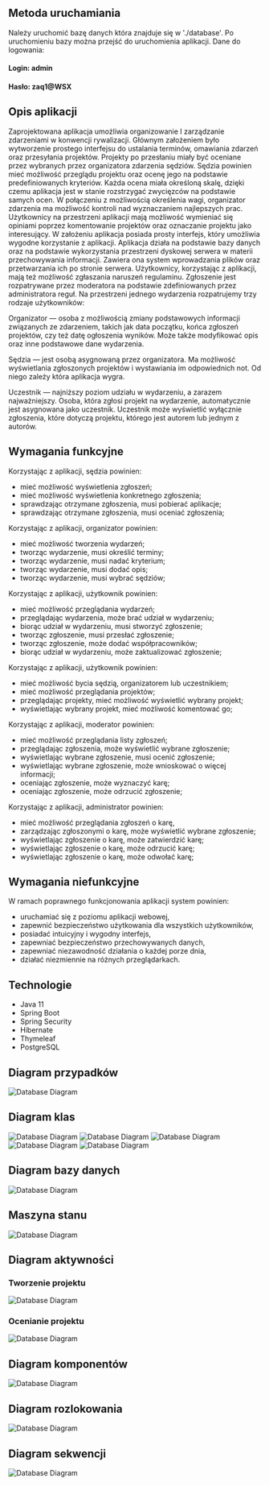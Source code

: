## Metoda uruchamiania

Należy uruchomić bazę danych która znajduje się w './database'.
Po uruchomieniu bazy można przejść do uruchomienia aplikacji.
Dane do logowania:

#### Login: admin
#### Hasło: zaq1@WSX

## Opis aplikacji
Zaprojektowana aplikacja umożliwia organizowanie I zarządzanie zdarzeniami
w konwencji rywalizacji. Głównym założeniem było wytworzenie prostego
interfejsu do ustalania terminów, omawiania zdarzeń oraz przesyłania
projektów. Projekty po przesłaniu miały być oceniane przez wybranych przez
organizatora zdarzenia sędziów. Sędzia powinien mieć możliwość przeglądu
projektu oraz ocenę jego na podstawie predefiniowanych kryteriów. Każda
ocena miała określoną skalę, dzięki czemu aplikacja jest w stanie rozstrzygać
zwycięzców na podstawie samych ocen. W połączeniu z możliwością określenia
wagi, organizator zdarzenia ma możliwość kontroli nad wyznaczaniem
najlepszych prac. Użytkownicy na przestrzeni aplikacji mają możliwość
wymieniać się opiniami poprzez komentowanie projektów oraz oznaczanie
projektu jako interesujący. W założeniu aplikacja posiada prosty interfejs, który
umożliwia wygodne korzystanie z aplikacji. Aplikacja działa na podstawie bazy
danych oraz na podstawie wykorzystania przestrzeni dyskowej serwera w
materii przechowywania informacji. Zawiera ona system wprowadzania plików
oraz przetwarzania ich po stronie serwera. Użytkownicy, korzystając z aplikacji,
mają też możliwość zgłaszania naruszeń regulaminu. Zgłoszenie jest
rozpatrywane przez moderatora na podstawie zdefiniowanych przez
administratora reguł. Na przestrzeni jednego wydarzenia rozpatrujemy trzy
rodzaje użytkowników:

Organizator — osoba z możliwością zmiany podstawowych informacji
związanych ze zdarzeniem, takich jak data początku, końca zgłoszeń projektów,
czy też datę ogłoszenia wyników. Może także modyfikować opis oraz inne
podstawowe dane wydarzenia.

Sędzia — jest osobą asygnowaną przez organizatora. Ma możliwość
wyświetlania zgłoszonych projektów i wystawiania im odpowiednich not. Od
niego zależy która aplikacja wygra.

Uczestnik — najniższy poziom udziału w wydarzeniu, a zarazem najważniejszy.
Osoba, która zgłosi projekt na wydarzenie, automatycznie jest asygnowana jako
uczestnik. Uczestnik może wyświetlić wyłącznie zgłoszenia, które dotyczą
projektu, którego jest autorem lub jednym z autorów.

## Wymagania funkcyjne

Korzystając z aplikacji, sędzia powinien:

- mieć możliwość wyświetlenia zgłoszeń;
- mieć możliwość wyświetlenia konkretnego zgłoszenia;
- sprawdzając otrzymane zgłoszenia, musi pobierać aplikacje;
- sprawdzając otrzymane zgłoszenia, musi oceniać zgłoszenia;

Korzystając z aplikacji, organizator powinien:

- mieć możliwość tworzenia wydarzeń;
- tworząc wydarzenie, musi określić terminy;
- tworząc wydarzenie, musi nadać kryterium;
- tworząc wydarzenie, musi dodać opis;
- tworząc wydarzenie, musi wybrać sędziów;

Korzystając z aplikacji, użytkownik powinien:

- mieć możliwość przeglądania wydarzeń;
- przeglądając wydarzenia, może brać udział w wydarzeniu;
- biorąc udział w wydarzeniu, musi stworzyć zgłoszenie;
- tworząc zgłoszenie, musi przesłać zgłoszenie;
- tworząc zgłoszenie, może dodać współpracowników;
- biorąc udział w wydarzeniu, może zaktualizować zgłoszenie;

Korzystając z aplikacji, użytkownik powinien:

- mieć możliwość bycia sędzią, organizatorem lub uczestnikiem;
- mieć możliwość przeglądania projektów;
- przeglądając projekty, mieć możliwość wyświetlić wybrany projekt;
- wyświetlając wybrany projekt, mieć możliwość komentować go;


Korzystając z aplikacji, moderator powinien:

- mieć możliwość przeglądania listy zgłoszeń;
- przeglądając zgłoszenia, może wyświetlić wybrane zgłoszenie;
- wyświetlając wybrane zgłoszenie, musi ocenić zgłoszenie;
- wyświetlając wybrane zgłoszenie, może wnioskować o więcej informacji;
- oceniając zgłoszenie, może wyznaczyć karę;
- oceniając zgłoszenie, może odrzucić zgłoszenie;

Korzystając z aplikacji, administrator powinien:
- mieć możliwość przeglądania zgłoszeń o karę,
- zarządzając zgłoszonymi o karę, może wyświetlić wybrane zgłoszenie;
- wyświetlając zgłoszenie o karę, może zatwierdzić karę;
- wyświetlając zgłoszenie o karę, może odrzucić karę;
- wyświetlając zgłoszenie o karę, może odwołać karę;

## Wymagania niefunkcyjne

W ramach poprawnego funkcjonowania aplikacji system powinien:

- uruchamiać się z poziomu aplikacji webowej,
- zapewnić bezpieczeństwo użytkowania dla wszystkich użytkowników,
- posiadać intuicyjny i wygodny interfejs,
- zapewniać bezpieczeństwo przechowywanych danych,
- zapewniać niezawodność działania o każdej porze dnia,
- działać niezmiennie na różnych przeglądarkach.

## Technologie

* Java 11
* Spring Boot
* Spring Security
* Hibernate
* Thymeleaf
* PostgreSQL

## Diagram przypadków

![Database Diagram](images/case-diagram.png)

## Diagram klas

![Database Diagram](images/class-diagram-1.png)
![Database Diagram](images/class-diagram-2.png)
![Database Diagram](images/class-diagram-3.png)
![Database Diagram](images/class-diagram-4.png)
![Database Diagram](images/class-diagram-5.png)

## Diagram bazy danych

![Database Diagram](images/database-diagram.png)

## Maszyna stanu

![Database Diagram](images/state-machine.drawio.png)

## Diagram aktywności

### Tworzenie projektu

![Database Diagram](images/activity-diagram-1.drawio.png)

### Ocenianie projektu

![Database Diagram](images/activity-diagram-2.drawio.png)

## Diagram komponentów

![Database Diagram](images/components-diagram.drawio.png)

## Diagram rozlokowania

![Database Diagram](images/distribution-diagram.drawio.png)

## Diagram sekwencji

![Database Diagram](images/sequence-diagram.drawio.png)